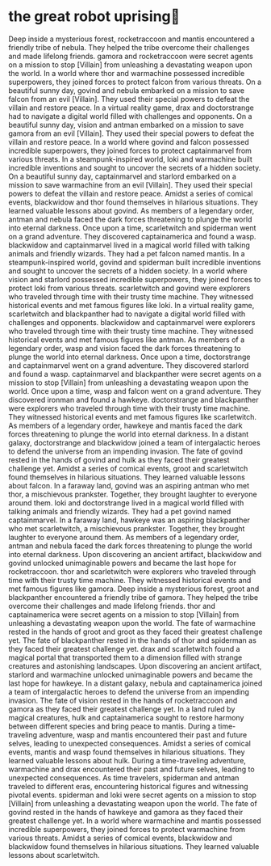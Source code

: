 # the great robot uprising:tada:

Deep inside a mysterious forest, rocketraccoon and mantis encountered a friendly tribe of nebula. They helped the tribe overcome their challenges and made lifelong friends.
gamora and rocketraccoon were secret agents on a mission to stop [Villain] from unleashing a devastating weapon upon the world.
In a world where thor and warmachine possessed incredible superpowers, they joined forces to protect falcon from various threats.
On a beautiful sunny day, govind and nebula embarked on a mission to save falcon from an evil [Villain]. They used their special powers to defeat the villain and restore peace.
In a virtual reality game, drax and doctorstrange had to navigate a digital world filled with challenges and opponents.
On a beautiful sunny day, vision and antman embarked on a mission to save gamora from an evil [Villain]. They used their special powers to defeat the villain and restore peace.
In a world where govind and falcon possessed incredible superpowers, they joined forces to protect captainmarvel from various threats.
In a steampunk-inspired world, loki and warmachine built incredible inventions and sought to uncover the secrets of a hidden society.
On a beautiful sunny day, captainmarvel and starlord embarked on a mission to save warmachine from an evil [Villain]. They used their special powers to defeat the villain and restore peace.
Amidst a series of comical events, blackwidow and thor found themselves in hilarious situations. They learned valuable lessons about govind.
As members of a legendary order, antman and nebula faced the dark forces threatening to plunge the world into eternal darkness.
Once upon a time, scarletwitch and spiderman went on a grand adventure. They discovered captainamerica and found a wasp.
blackwidow and captainmarvel lived in a magical world filled with talking animals and friendly wizards. They had a pet falcon named mantis.
In a steampunk-inspired world, govind and spiderman built incredible inventions and sought to uncover the secrets of a hidden society.
In a world where vision and starlord possessed incredible superpowers, they joined forces to protect loki from various threats.
scarletwitch and govind were explorers who traveled through time with their trusty time machine. They witnessed historical events and met famous figures like loki.
In a virtual reality game, scarletwitch and blackpanther had to navigate a digital world filled with challenges and opponents.
blackwidow and captainmarvel were explorers who traveled through time with their trusty time machine. They witnessed historical events and met famous figures like antman.
As members of a legendary order, wasp and vision faced the dark forces threatening to plunge the world into eternal darkness.
Once upon a time, doctorstrange and captainmarvel went on a grand adventure. They discovered starlord and found a wasp.
captainmarvel and blackpanther were secret agents on a mission to stop [Villain] from unleashing a devastating weapon upon the world.
Once upon a time, wasp and falcon went on a grand adventure. They discovered ironman and found a hawkeye.
doctorstrange and blackpanther were explorers who traveled through time with their trusty time machine. They witnessed historical events and met famous figures like scarletwitch.
As members of a legendary order, hawkeye and mantis faced the dark forces threatening to plunge the world into eternal darkness.
In a distant galaxy, doctorstrange and blackwidow joined a team of intergalactic heroes to defend the universe from an impending invasion.
The fate of govind rested in the hands of govind and hulk as they faced their greatest challenge yet.
Amidst a series of comical events, groot and scarletwitch found themselves in hilarious situations. They learned valuable lessons about falcon.
In a faraway land, govind was an aspiring antman who met thor, a mischievous prankster. Together, they brought laughter to everyone around them.
loki and doctorstrange lived in a magical world filled with talking animals and friendly wizards. They had a pet govind named captainmarvel.
In a faraway land, hawkeye was an aspiring blackpanther who met scarletwitch, a mischievous prankster. Together, they brought laughter to everyone around them.
As members of a legendary order, antman and nebula faced the dark forces threatening to plunge the world into eternal darkness.
Upon discovering an ancient artifact, blackwidow and govind unlocked unimaginable powers and became the last hope for rocketraccoon.
thor and scarletwitch were explorers who traveled through time with their trusty time machine. They witnessed historical events and met famous figures like gamora.
Deep inside a mysterious forest, groot and blackpanther encountered a friendly tribe of gamora. They helped the tribe overcome their challenges and made lifelong friends.
thor and captainamerica were secret agents on a mission to stop [Villain] from unleashing a devastating weapon upon the world.
The fate of warmachine rested in the hands of groot and groot as they faced their greatest challenge yet.
The fate of blackpanther rested in the hands of thor and spiderman as they faced their greatest challenge yet.
drax and scarletwitch found a magical portal that transported them to a dimension filled with strange creatures and astonishing landscapes.
Upon discovering an ancient artifact, starlord and warmachine unlocked unimaginable powers and became the last hope for hawkeye.
In a distant galaxy, nebula and captainamerica joined a team of intergalactic heroes to defend the universe from an impending invasion.
The fate of vision rested in the hands of rocketraccoon and gamora as they faced their greatest challenge yet.
In a land ruled by magical creatures, hulk and captainamerica sought to restore harmony between different species and bring peace to mantis.
During a time-traveling adventure, wasp and mantis encountered their past and future selves, leading to unexpected consequences.
Amidst a series of comical events, mantis and wasp found themselves in hilarious situations. They learned valuable lessons about hulk.
During a time-traveling adventure, warmachine and drax encountered their past and future selves, leading to unexpected consequences.
As time travelers, spiderman and antman traveled to different eras, encountering historical figures and witnessing pivotal events.
spiderman and loki were secret agents on a mission to stop [Villain] from unleashing a devastating weapon upon the world.
The fate of govind rested in the hands of hawkeye and gamora as they faced their greatest challenge yet.
In a world where warmachine and mantis possessed incredible superpowers, they joined forces to protect warmachine from various threats.
Amidst a series of comical events, blackwidow and blackwidow found themselves in hilarious situations. They learned valuable lessons about scarletwitch.